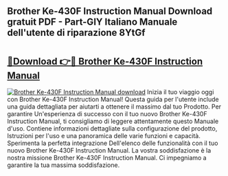 ## Brother Ke-430F Instruction Manual Download gratuit PDF - Part-GIY Italiano Manuale dell'utente di riparazione 8YtGf

# <h2><a href="http://dfb4n0h.blite.top/?on=Brother+Ke-430F+Instruction+Manual">🔗Download 👉🔴 Brother Ke-430F Instruction Manual</a></h2>

[![Brother Ke-430F Instruction Manual download](https://i.imgur.com/lujVjoI.png)](http://dfb4n0h.blite.top/?on=Brother+Ke-430F+Instruction+Manual)
Inizia il tuo viaggio oggi con Brother Ke-430F Instruction Manual! Questa guida per l'utente include una guida dettagliata per aiutarti a ottenere il massimo dal tuo Prodotto. Per garantire Un'esperienza di successo con il tuo nuovo Brother Ke-430F Instruction Manual, ti consigliamo di leggere attentamente questo Manuale d'uso. Contiene informazioni dettagliate sulla configurazione del prodotto, Istruzioni per l'uso e una panoramica delle varie funzioni e capacità. Sperimenta la perfetta integrazione Dell'elenco delle funzionalità con il tuo nuovo Brother Ke-430F Instruction Manual. La vostra soddisfazione è la nostra missione Brother Ke-430F Instruction Manual. Ci impegniamo a garantire la tua massima soddisfazione.
